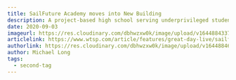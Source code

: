 ```yaml
---
title: SailFuture Academy moves into New Building
description: A project-based high school serving underprivileged students in Pinellas County is enrolling students for its first year in a new building, starting this fall.
date: 2020-09-03
imageurl: https://res.cloudinary.com/dbhwzxw0k/image/upload/v1644884337/8G3A4357_Proxy.00_02_21_03.Still016.jpg
articlelink: https://www.wtsp.com/article/features/great-day-live/sailfuture-academy-moves-into-new-building-foster-care-students-pinellas/67-424bd436-093a-4f5d-89e9-17c597f78d71
authorlink: https://res.cloudinary.com/dbhwzxw0k/image/upload/v1644884620/WTSP_1992_to_2002.png
author: Michael Long
tags:
  - second-tag
---
```

